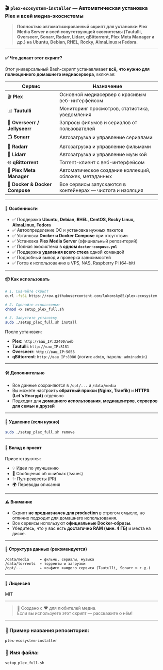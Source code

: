 ### 🎬 `plex-ecosystem-installer` — Автоматическая установка Plex и всей медиа-экосистемы

> **Полностью автоматизированный скрипт для установки Plex Media Server и всей сопутствующей экосистемы (Tautulli, Overseerr, Sonarr, Radarr, Lidarr, qBittorrent, Plex Meta Manager и др.) на Ubuntu, Debian, RHEL, Rocky, AlmaLinux и Fedora.**

---

#### ✅ Что делает этот скрипт?

Этот универсальный Bash-скрипт устанавливает **всё, что нужно для полноценного домашнего медиасервера**, включая:

| Сервис | Назначение |
|-------|-----------|
| 🎬 **Plex** | Основной медиасервер с красивым веб-интерфейсом |
| 📊 **Tautulli** | Мониторинг просмотров, статистика, уведомления |
| 🔔 **Overseerr / Jellyseerr** | Запросы фильмов и сериалов от пользователей |
| 📺 **Sonarr** | Автозагрузка и управление сериалами |
| 🎥 **Radarr** | Автозагрузка и управление фильмами |
| 🎵 **Lidarr** | Автозагрузка и управление музыкой |
| 🌐 **qBittorrent** | Torrent-клиент с веб-интерфейсом |
| 🧩 **Plex Meta Manager** | Автоматическое создание коллекций, обложек, метаданных |
| 🐳 **Docker & Docker Compose** | Все сервисы запускаются в контейнерах — чистота и изоляция |

---

#### 🚀 Особенности

- ✅ Поддержка **Ubuntu, Debian, RHEL, CentOS, Rocky Linux, AlmaLinux, Fedora**
- ✅ Автоопределение ОС и установка нужных пакетов
- ✅ Установка **Docker и Docker Compose** при отсутствии
- ✅ Установка **Plex Media Server** (официальный репозиторий)
- ✅ Полная экосистема в **одном `docker-compose.yml`**
- ✅ Поддержка **удаления всего стека** одной командой
- ✅ Подробный вывод и проверка зависимостей
- ✅ Готов к использованию в VPS, NAS, Raspberry Pi (64-bit)

---

#### 📦 Как использовать

```bash
# 1. Скачайте скрипт
curl -fsSL https://raw.githubusercontent.com/lukomsky85/plex-ecosystem-installer/main/setup_plex_full.sh -o setup_plex_full.sh

# 2. Сделайте исполняемым
chmod +x setup_plex_full.sh

# 3. Запустите установку
sudo ./setup_plex_full.sh install
```

После установки:
- **Plex**: `http://ваш_IP:32400/web`
- **Tautulli**: `http://ваш_IP:8181`
- **Overseerr**: `http://ваш_IP:5055`
- **qBittorrent**: `http://ваш_IP:8080` (логин: `admin`, пароль: `adminadmin`)

---

#### 🛠️ Дополнительно

- Все данные сохраняются в `/opt/...` и `/data/media`
- Вы можете настроить **обратный прокси (Nginx, Traefik)** и **HTTPS (Let's Encrypt)** отдельно
- Подходит для **домашнего использования**, **медиацентров**, **серверов для семьи и друзей**

---

#### 🧹 Удаление (если нужно)

```bash
sudo ./setup_plex_full.sh remove
```

---

#### 🤝 Вклад в проект

Приветствуются:
- 💡 Идеи по улучшению
- 🐛 Сообщения об ошибках (Issues)
- ✨ Пул-реквесты (PR)
- 🌍 Переводы описания

---

#### ⚠️ Внимание

- Скрипт **не предназначен для production** в строгом смысле, но отлично подходит для домашнего использования.
- Все сервисы используют **официальные Docker-образы**.
- Убедитесь, что у вас есть **достаточно RAM (мин. 4 ГБ)** и места на диске.

---

#### 📁 Структура данных (рекомендуется)

```
/data/media     ← фильмы, сериалы, музыка
/data/torrents  ← торренты и загрузки
/opt/...        ← конфиги каждого сервиса (Tautulli, Sonarr и т.д.)
```

---

#### 📄 Лицензия

MIT

---

> 🔗 Создано с ❤️ для любителей медиа.  
> Если вы используете этот скрипт — расскажите о нём!

---

### 📣 Пример названия репозитория:
```
plex-ecosystem-installer
```

### 📄 Имя файла:
```
setup_plex_full.sh
```
